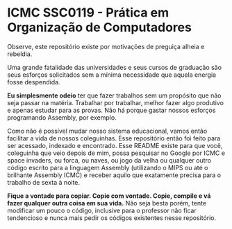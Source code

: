 # ICMC SSC0119 - Prática em Organização de Computadores

Observe, este repositório existe por motivações de preguiça alheia e rebeldia.

Uma grande fatalidade das universidades e seus cursos de graduação são seus esforços solicitados sem a mínima necessidade que aquela energia fosse despendida.

**Eu simplesmente odeio** ter que fazer trabalhos sem um propósito que não seja passar na matéria. Trabalhar por trabalhar, melhor fazer algo produtivo e apenas estudar para as provas. Não há porque gastar nossos esforços programando Assembly, por exemplo.

Como não é possível mudar nosso sistema educacional, vamos então facilitar a vida de nossos coleguinhas. Esse repositório então foi feito para ser acessado, indexado e encontrado. Esse README existe para que você, coleguinha que veio depois de mim, possa pesquisar no Google por ICMC e space invaders, ou forca, ou naves, ou jogo da velha ou qualquer outro código escrito para a linguagem Assembly (utilizando o MIPS ou até o brilhante Assembly ICMC) e receber aquilo que exatamente precisa para o trabalho de sexta à noite.

**Fique a vontade para copiar. Copie com vontade. Copie, compile e vá fazer qualquer outra coisa em sua vida.** Não seja besta porém, tente modificar um pouco o código, inclusive para o professor não ficar tendencioso e nunca mais pedir os códigos existentes nesse repositório.